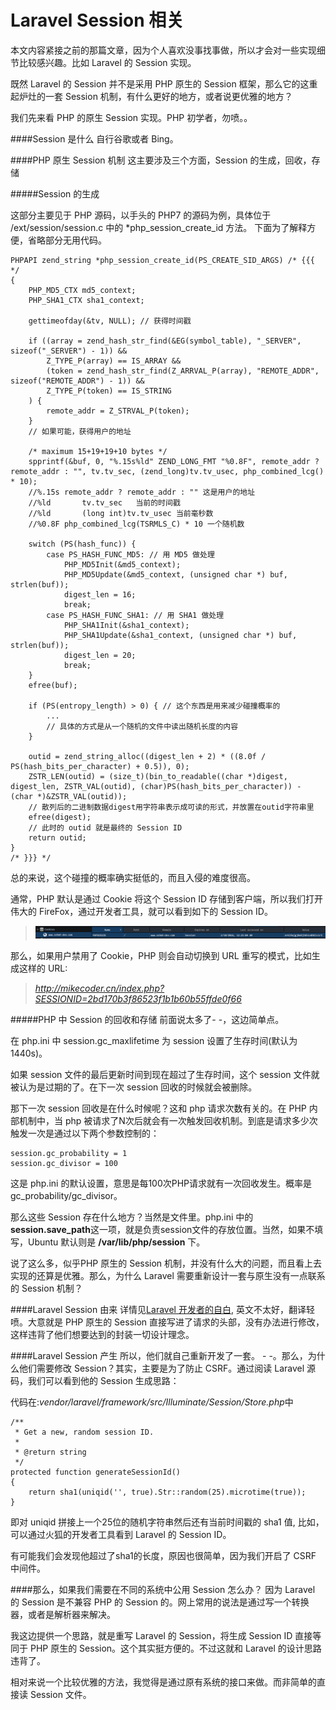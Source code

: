 Laravel Session 相关
===

本文内容紧接之前的那篇文章，因为个人喜欢没事找事做，所以才会对一些实现细节比较感兴趣。比如 Laravel 的 Session 实现。

既然 Laravel 的 Session 并不是采用 PHP 原生的 Session 框架，那么它的这重起炉灶的一套 Session 机制，有什么更好的地方，或者说更优雅的地方？

我们先来看 PHP 的原生 Session 实现。PHP 初学者，勿喷。。

####Session 是什么
自行谷歌或者 Bing。

####PHP 原生 Session 机制
这主要涉及三个方面，Session 的生成，回收，存储

#####Session 的生成

这部分主要见于 PHP 源码，以手头的 PHP7 的源码为例，具体位于 /ext/session/session.c 中的 \*php_session_create_id 方法。 下面为了解释方便，省略部分无用代码。

```
PHPAPI zend_string *php_session_create_id(PS_CREATE_SID_ARGS) /* {{{ */
{
	PHP_MD5_CTX md5_context;
	PHP_SHA1_CTX sha1_context;

	gettimeofday(&tv, NULL); // 获得时间戳

	if ((array = zend_hash_str_find(&EG(symbol_table), "_SERVER", sizeof("_SERVER") - 1)) &&
		Z_TYPE_P(array) == IS_ARRAY &&
		(token = zend_hash_str_find(Z_ARRVAL_P(array), "REMOTE_ADDR", sizeof("REMOTE_ADDR") - 1)) &&
		Z_TYPE_P(token) == IS_STRING
	) {
		remote_addr = Z_STRVAL_P(token);
	}
    // 如果可能，获得用户的地址

	/* maximum 15+19+19+10 bytes */
	spprintf(&buf, 0, "%.15s%ld" ZEND_LONG_FMT "%0.8F", remote_addr ? remote_addr : "", tv.tv_sec, (zend_long)tv.tv_usec, php_combined_lcg() * 10);
    //%.15s	remote_addr ? remote_addr : "" 这是用户的地址
    //%ld		tv.tv_sec	当前的时间戳
    //%ld		(long int)tv.tv_usec 当前毫秒数
    //%0.8F	php_combined_lcg(TSRMLS_C) * 10 一个随机数

	switch (PS(hash_func)) {
		case PS_HASH_FUNC_MD5: // 用 MD5 做处理
			PHP_MD5Init(&md5_context);
			PHP_MD5Update(&md5_context, (unsigned char *) buf, strlen(buf));
			digest_len = 16;
			break;
		case PS_HASH_FUNC_SHA1: // 用 SHA1 做处理
			PHP_SHA1Init(&sha1_context);
			PHP_SHA1Update(&sha1_context, (unsigned char *) buf, strlen(buf));
			digest_len = 20;
			break;
	}
	efree(buf);

	if (PS(entropy_length) > 0) { // 这个东西是用来减少碰撞概率的
        ...
        // 具体的方式是从一个随机的文件中读出随机长度的内容
	}

	outid = zend_string_alloc((digest_len + 2) * ((8.0f / PS(hash_bits_per_character) + 0.5)), 0);
	ZSTR_LEN(outid) = (size_t)(bin_to_readable((char *)digest, digest_len, ZSTR_VAL(outid), (char)PS(hash_bits_per_character)) - (char *)&ZSTR_VAL(outid));
    // 散列后的二进制数据digest用字符串表示成可读的形式，并放置在outid字符串里
	efree(digest);
    // 此时的 outid 就是最终的 Session ID
	return outid;
}
/* }}} */
```

总的来说，这个碰撞的概率确实挺低的，而且入侵的难度很高。

通常，PHP 默认是通过 Cookie 将这个 Session ID 存储到客户端，所以我们打开伟大的 FireFox，通过开发者工具，就可以看到如下的 Session ID。

> ![Session ID](./images/Snip20160218_1.png)

那么，如果用户禁用了 Cookie，PHP 则会自动切换到 URL 重写的模式，比如生成这样的 URL:
> *http://mikecoder.cn/index.php?SESSIONID=2bd170b3f86523f1b1b60b55ffde0f66*

#####PHP 中 Session 的回收和存储
前面说太多了- -，这边简单点。

在 php.ini 中 session.gc_maxlifetime 为 session 设置了生存时间(默认为1440s)。

如果 session 文件的最后更新时间到现在超过了生存时间，这个 session 文件就被认为是过期的了。在下一次 session 回收的时候就会被删除。

那下一次 session 回收是在什么时候呢？这和 php 请求次数有关的。在 PHP 内部机制中，当 php 被请求了N次后就会有一次触发回收机制。到底是请求多少次触发一次是通过以下两个参数控制的：

```
session.gc_probability = 1
session.gc_divisor = 100
```

这是 php.ini 的默认设置，意思是每100次PHP请求就有一次回收发生。概率是 gc_probability/gc_divisor。

那么这些 Session 存在什么地方？当然是文件里。php.ini 中的 **session.save_path**这一项，就是负责session文件的存放位置。当然，如果不填写，Ubuntu 默认则是 **/var/lib/php/session** 下。

说了这么多，似乎PHP 原生的 Session 机制，并没有什么大的问题，而且看上去实现的还算是优雅。那么，为什么 Laravel 需要重新设计一套与原生没有一点联系的 Session 机制？

####Laravel Session 由来
详情见[Laravel 开发者的自白](https://github.com/laravel/framework/issues/5416#issuecomment-68366445), 英文不太好，翻译轻喷。大意就是 PHP 原生的 Session 直接写进了请求的头部，没有办法进行修改，这样违背了他们想要达到的封装一切设计理念。

####Laravel Session 产生
所以，他们就自己重新开发了一套。 - -。那么，为什么他们需要修改 Session？其实，主要是为了防止 CSRF。通过阅读 Laravel 源码，我们可以看到他的 Session 生成思路：

代码在:*vendor/laravel/framework/src/Illuminate/Session/Store.php*中
```
/**
 * Get a new, random session ID.
 *
 * @return string
 */
protected function generateSessionId()
{
    return sha1(uniqid('', true).Str::random(25).microtime(true));
}
```

即对 uniqid 拼接上一个25位的随机字符串然后还有当前时间戳的 sha1 值, 比如，可以通过火狐的开发者工具看到 Laravel 的 Session ID。

有可能我们会发现他超过了sha1的长度，原因也很简单，因为我们开启了 CSRF 中间件。

####那么，如果我们需要在不同的系统中公用 Session 怎么办？
因为 Laravel 的 Session 是不兼容 PHP 的 Session 的。网上常用的说法是通过写一个转换器，或者是解析器来解决。

我这边提供一个思路，就是重写 Laravel 的 Session，将生成 Session ID 直接等同于 PHP 原生的 Session。这个其实挺方便的。不过这就和 Laravel 的设计思路违背了。

相对来说一个比较优雅的方法，我觉得是通过原有系统的接口来做。而非简单的直接读 Session 文件。


